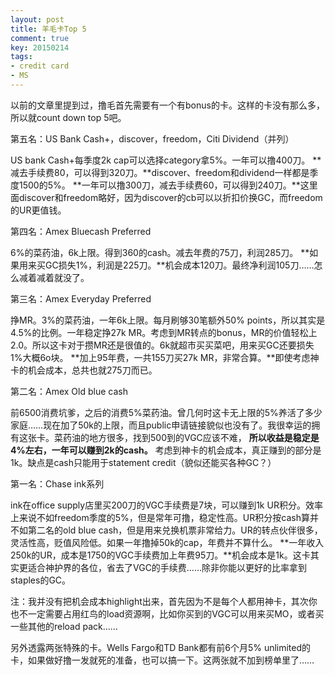 ```yaml
---
layout: post
title: 羊毛卡Top 5
comment: true
key: 20150214
tags:
- credit card
- MS
---
```


以前的文章里提到过，撸毛首先需要有一个有bonus的卡。这样的卡没有那么多，所以就count down top 5吧。

第五名：US Bank Cash+，discover，freedom，Citi Dividend（并列）

US bank Cash+每季度2k cap可以选择category拿5%。一年可以撸400刀。
**减去手续费80，可以得到320刀。**discover、freedom和dividend一样都是季度1500的5%。
**一年可以撸300刀，减去手续费60，可以得到240刀。**这里面discover和freedom略好，因为discover的cb可以以折扣价换GC，而freedom的UR更值钱。

第四名：Amex Bluecash Preferred

6%的菜药油，6k上限。得到360的cash。减去年费的75刀，利润285刀。
**如果用来买GC损失1%，利润是225刀。**机会成本120刀。最终净利润105刀……怎么减着减着就没了。

第三名：Amex Everyday Preferred

挣MR。3%的菜药油，一年6k上限。每月刷够30笔额外50% points，所以其实是4.5%的比例。一年稳定挣27k MR。考虑到MR转点的bonus，MR的价值轻松上2.0。所以这卡对于攒MR还是很值的。6k就超市买买菜吧，用来买GC还要损失1%大概6o块。
**加上95年费，一共155刀买27k MR，非常合算。**即使考虑神卡的机会成本，总共也就275刀而已。

第二名：Amex Old blue cash

前6500消费坑爹，之后的消费5%菜药油。曾几何时这卡无上限的5%养活了多少家庭……现在加了50k的上限，而且public申请链接貌似也没有了。我很幸运的拥有这张卡。菜药油的地方很多，找到500到的VGC应该不难，
**所以收益是稳定是4%左右，一年可以赚到2k的cash。**
考虑到神卡的机会成本，真正赚到的部分是1k。缺点是cash只能用于statement credit（貌似还能买各种GC？）

第一名：Chase ink系列

ink在office supply店里买200刀的VGC手续费是7块，可以赚到1k UR积分。效率上来说不如freedom季度的5%，但是常年可撸，稳定性高。UR积分按cash算并不如第二名的old blue cash，但是用来兑换机票非常给力。UR的转点伙伴很多，灵活性高，贬值风险低。如果一年撸掉50k的cap，年费并不算什么。
**一年收入250k的UR，成本是1750的VGC手续费加上年费95刀。**机会成本是1k。这卡其实更适合神护界的各位，省去了VGC的手续费……除非你能以更好的比率拿到staples的GC。

注：我并没有把机会成本highlight出来，首先因为不是每个人都用神卡，其次你也不一定需要占用红鸟的load资源啊，比如你买到的VGC可以用来买MO，或者买一些其他的reload pack……

另外透露两张特殊的卡。Wells Fargo和TD Bank都有前6个月5% unlimited的卡，如果做好撸一发就死的准备，也可以搞一下。这两张就不加到榜单里了……